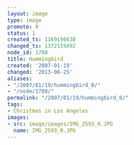 ```yaml
---
layout: image
type: image
promote: 0
status: 1
created_ts: 1169196630
changed_ts: 1372159492
node_id: 1708
title: Hummingbird
created: '2007-01-19'
changed: '2013-06-25'
aliases:
- "/2007/01/19/hummingbird_0/"
- "/node/1708/"
permalink: "/2007/01/19/hummingbird_0/"
tags:
- Christmas in Los Angeles
images:
- src: image/images/IMG_2593_0.JPG
  name: IMG_2593_0.JPG
---
```


